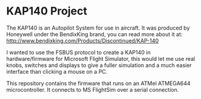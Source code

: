 KAP140 Project
==============

The KAP140 is an Autopilot System for use in aircraft. It was produced by Honeywell under the BendixKing brand, you can read more about it at: http://www.bendixking.com/Products/Discontinued/KAP-140

I wanted to use the FSBUS protocol to create a KAP140 in hardware/firmware for Microsoft Flight Simulator, this would let me use real knobs, switches and displays to give a fuller simulation and a much easier interface than clicking a mouse on a PC.

This repository contains the firmware that runs on an ATMel ATMEGA644 microcontroller. It connects to MS FlightSim over a serial connection.


